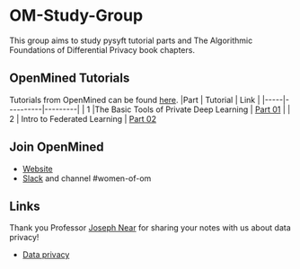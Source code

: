 # OM-Study-Group
This group aims to study pysyft tutorial parts and The Algorithmic Foundations of Differential Privacy book chapters. 

## OpenMined Tutorials
Tutorials from OpenMined can be found [here](https://github.com/OpenMined/PySyft/tree/master/examples/tutorials).
|Part | Tutorial | Link |
|-----|----------|---------|
| 1   |The Basic Tools of Private Deep Learning | [Part 01](https://github.com/OpenMined/PySyft/blob/master/examples/tutorials/Part%2001%20-%20The%20Basic%20Tools%20of%20Private%20Deep%20Learning.ipynb) |
| 2 | Intro to Federated Learning | [Part 02](https://github.com/OpenMined/PySyft/blob/master/examples/tutorials/Part%2002%20-%20Intro%20to%20Federated%20Learning.ipynb)


## Join OpenMined
* [Website](https://www.openmined.org/)
* [Slack](http://slack.openmined.org/) and channel #women-of-om 

## Links
Thank you Professor [Joseph Near](https://github.com/jnear) for sharing your notes with us about data privacy! 
- [Data privacy](https://github.com/jnear/cs295-data-privacy/tree/master/notes)
